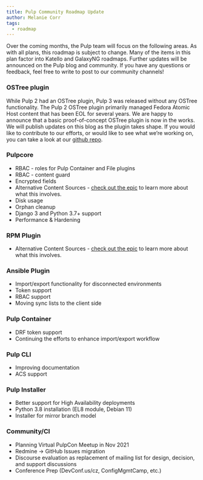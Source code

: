 ```yaml
---
title: Pulp Community Roadmap Update
author: Melanie Corr
tags:
  - roadmap
---
```


Over the coming months, the Pulp team will focus on the following areas. As with all plans, this roadmap is subject to change. Many of the items in this plan factor into Katello and GalaxyNG roadmaps.
Further updates will be announced on the Pulp blog and community. If you have any questions or feedback, feel free to write to post to our community channels!

### OSTree plugin

While Pulp 2 had an OSTree plugin, Pulp 3 was released without any OSTree functionality.
The Pulp 2 OSTree plugin primarily managed Fedora Atomic Host content that has been EOL for several years.
We are happy to announce that a basic proof-of-concept OSTree plugin is now in the works.
We will publish updates on this blog as the plugin takes shape.
If you would like to contribute to our efforts, or would like to see what we’re working on, you can take a look at our [github repo](https://github.com/pulp/pulp_ostree).

### Pulpcore

* RBAC - roles for Pulp Container and File plugins
* RBAC - content guard
* Encrypted fields
* Alternative Content Sources - [check out the epic](https://pulp.plan.io/issues/7832) to learn more about what this involves.
* Disk usage
* Orphan cleanup
* Django 3 and Python 3.7+ support
* Performance & Hardening


### RPM Plugin

* Alternative Content Sources -  [check out the epic](https://pulp.plan.io/issues/7832) to learn more about what this involves.

### Ansible Plugin

* Import/export functionality for disconnected environments
* Token support
* RBAC support
* Moving sync lists to the client side

### Pulp Container

* DRF token support
* Continuing the efforts to enhance import/export workflow

### Pulp CLI

* Improving documentation
* ACS support

### Pulp Installer

* Better support for High Availability deployments
* Python 3.8 installation (EL8 module, Debian 11)
* Installer for mirror branch model

### Community/CI

* Planning Virtual PulpCon Meetup in Nov 2021
* Redmine → GitHub Issues migration
* Discourse evaluation as replacement of mailing list for design, decision, and support discussions
* Conference Prep (DevConf.us/cz, ConfigMgmtCamp, etc.)
